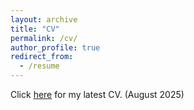 ```yaml
---
layout: archive
title: "CV"
permalink: /cv/
author_profile: true
redirect_from:
  - /resume
---
```

Click [here](https://drive.google.com/file/d/1XtRPyyC8V638VmzmUhGcI92BZUTeDNlM/view?usp=share_link) for my latest CV. (August 2025)

